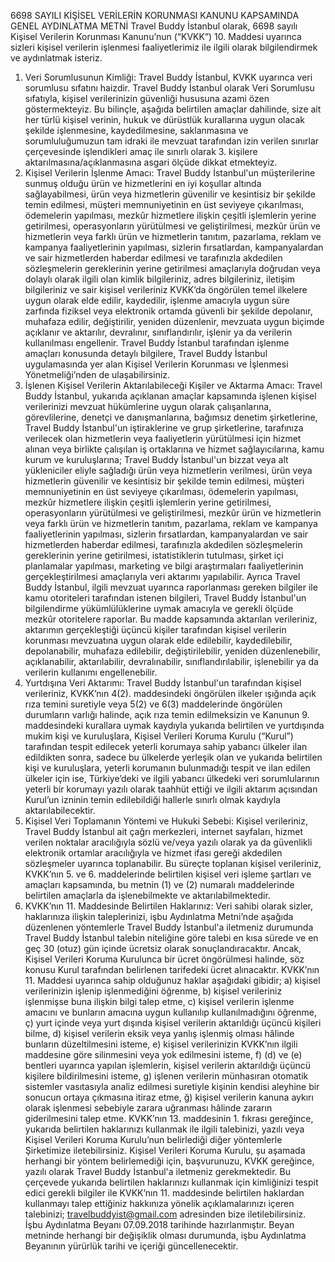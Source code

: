 6698 SAYILI KİŞİSEL VERİLERİN KORUNMASI KANUNU KAPSAMINDA GENEL AYDINLATMA
METNİ
Travel Buddy İstanbul olarak, 6698 sayılı Kişisel Verilerin Korunması Kanunu’nun
(“KVKK”) 10. Maddesi uyarınca sizleri kişisel verilerin işlenmesi faaliyetlerimiz ile ilgili
olarak bilgilendirmek ve aydınlatmak isteriz.
1. Veri Sorumlusunun Kimliği: Travel Buddy İstanbul, KVKK uyarınca veri sorumlusu
sıfatını haizdir. Travel Buddy İstanbul olarak Veri Sorumlusu sıfatıyla, kişisel verilerinizin
güvenliği hususuna azami özen göstermekteyiz. Bu bilinçle, aşağıda belirtilen amaçlar
dahilinde, size ait her türlü kişisel verinin, hukuk ve dürüstlük kurallarına uygun olacak
şekilde işlenmesine, kaydedilmesine, saklanmasına ve sorumluluğumuzun tam idraki ile
mevzuat tarafından izin verilen sınırlar çerçevesinde işlendikleri amaç ile sınırlı olarak 3.
kişilere aktarılmasına/açıklanmasına asgari ölçüde dikkat etmekteyiz.
2. Kişisel Verilerin İşlenme Amacı: Travel Buddy İstanbul'un müşterilerine sunmuş
olduğu ürün ve hizmetlerini en iyi koşullar altında sağlayabilmesi, ürün veya hizmetlerin
güvenilir ve kesintisiz bir şekilde temin edilmesi, müşteri memnuniyetinin en üst
seviyeye çıkarılması, ödemelerin yapılması, mezkûr hizmetlere ilişkin çeşitli işlemlerin
yerine getirilmesi, operasyonların yürütülmesi ve geliştirilmesi, mezkûr ürün ve
hizmetlerin veya farklı ürün ve hizmetlerin tanıtım, pazarlama, reklam ve kampanya
faaliyetlerinin yapılması, sizlerin fırsatlardan, kampanyalardan ve sair hizmetlerden
haberdar edilmesi ve tarafınızla akdedilen sözleşmelerin gereklerinin yerine getirilmesi
amaçlarıyla doğrudan veya dolaylı olarak ilgili olan kimlik bilgileriniz, adres bilgileriniz,
iletişim bilgileriniz ve sair kişisel verileriniz KVKK’da öngörülen temel ilkelere uygun
olarak elde edilir, kaydedilir, işlenme amacıyla uygun süre zarfında fiziksel veya
elektronik ortamda güvenli bir şekilde depolanır, muhafaza edilir, değiştirilir, yeniden
düzenlenir, mevzuata uygun biçimde açıklanır ve aktarılır, devralınır, sınıflandırılır,
işlenir ya da verilerin kullanılması engellenir. Travel Buddy İstanbul tarafından işlenme
amaçları konusunda detaylı bilgilere, Travel Buddy İstanbul uygulamasında yer alan
Kişisel Verilerin Korunması ve İşlenmesi Yönetmeliği’nden de ulaşabilirsiniz.
3. İşlenen Kişisel Verilerin Aktarılabileceği Kişiler ve Aktarma Amacı: Travel Buddy
İstanbul, yukarıda açıklanan amaçlar kapsamında işlenen kişisel verilerinizi mevzuat
hükümlerine uygun olarak çalışanlarına, görevlilerine, denetçi ve danışmanlarına,
bağımsız denetim şirketlerine, Travel Buddy İstanbul'un iştiraklerine ve grup
şirketlerine, tarafınıza verilecek olan hizmetlerin veya faaliyetlerin yürütülmesi için
hizmet alınan veya birlikte çalışılan iş ortaklarına ve hizmet sağlayıcılarına, kamu kurum
ve kuruluşlarına; Travel Buddy İstanbul'un bizzat veya alt yükleniciler eliyle sağladığı
ürün veya hizmetlerin verilmesi, ürün veya hizmetlerin güvenilir ve kesintisiz bir şekilde
temin edilmesi, müşteri memnuniyetinin en üst seviyeye çıkarılması, ödemelerin
yapılması, mezkûr hizmetlere ilişkin çeşitli işlemlerin yerine getirilmesi, operasyonların
yürütülmesi ve geliştirilmesi, mezkûr ürün ve hizmetlerin veya farklı ürün ve hizmetlerin
tanıtım, pazarlama, reklam ve kampanya faaliyetlerinin yapılması, sizlerin fırsatlardan,
kampanyalardan ve sair hizmetlerden haberdar edilmesi, tarafınızla akdedilen
sözleşmelerin gereklerinin yerine getirilmesi, istatistiklerin tutulması, şirket içi
planlamalar yapılması, marketing ve bilgi araştırmaları faaliyetlerinin gerçekleştirilmesi
amaçlarıyla veri aktarımı yapılabilir. Ayrıca Travel Buddy İstanbul, ilgili mevzuat
uyarınca raporlanması gereken bilgiler ile kamu otoriteleri tarafından istenen bilgileri,
Travel Buddy İstanbul'un bilgilendirme yükümlülüklerine uymak amacıyla ve gerekli
ölçüde mezkûr otoritelere raporlar. Bu madde kapsamında aktarılan verileriniz,
aktarımın gerçekleştiği üçüncü kişiler tarafından kişisel verilerin korunması mevzuatına
uygun olarak elde edilebilir, kaydedilebilir, depolanabilir, muhafaza edilebilir,
değiştirilebilir, yeniden düzenlenebilir, açıklanabilir, aktarılabilir, devralınabilir,
sınıflandırılabilir, işlenebilir ya da verilerin kullanımı engellenebilir.
4. Yurtdışına Veri Aktarımı: Travel Buddy İstanbul'un tarafından kişisel verileriniz,
KVKK’nın 4(2). maddesindeki öngörülen ilkeler ışığında açık rıza temini suretiyle veya
5(2) ve 6(3) maddelerinde öngörülen durumların varlığı halinde, açık rıza temin
edilmeksizin ve Kanunun 9. maddesindeki kurallara uymak kaydıyla yukarıda belirtilen
ve yurtdışında mukim kişi ve kuruluşlara, Kişisel Verileri Koruma Kurulu (“Kurul”)
tarafından tespit edilecek yeterli korumaya sahip yabancı ülkeler ilan edildikten sonra,
sadece bu ülkelerde yerleşik olan ve yukarıda belirtilen kişi ve kuruluşlara, yeterli
korumanın bulunmadığı tespit ve ilan edilen ülkeler için ise, Türkiye’deki ve ilgili
yabancı ülkedeki veri sorumlularının yeterli bir korumayı yazılı olarak taahhüt ettiği ve
ilgili aktarım açısından Kurul’un izninin temin edilebildiği hallerle sınırlı olmak kaydıyla
aktarılabilecektir.
5. Kişisel Veri Toplamanın Yöntemi ve Hukuki Sebebi: Kişisel verileriniz, Travel Buddy
İstanbul ait çağrı merkezleri, internet sayfaları, hizmet verilen noktalar aracılığıyla sözlü
ve/veya yazılı olarak ya da güvenlikli elektronik ortamlar aracılığıyla ve hizmet ifası
gereği akdedilen sözleşmeler uyarınca toplanabilir. Bu süreçte toplanan kişisel
verileriniz, KVKK’nın 5. ve 6. maddelerinde belirtilen kişisel veri işleme şartları ve
amaçları kapsamında, bu metnin (1) ve (2) numaralı maddelerinde belirtilen amaçlarla
da işlenebilmekte ve aktarılabilmektedir.
6. KVKK’nın 11. Maddesinde Belirtilen Haklarınız: Veri sahibi olarak sizler, haklarınıza
ilişkin taleplerinizi, işbu Aydınlatma Metni’nde aşağıda düzenlenen yöntemlerle Travel
Buddy İstanbul'a iletmeniz durumunda Travel Buddy İstanbul talebin niteliğine göre
talebi en kısa sürede ve en geç 30 (otuz) gün içinde ücretsiz olarak sonuçlandıracaktır.
Ancak, Kişisel Verileri Koruma Kurulunca bir ücret öngörülmesi halinde, söz konusu
Kurul tarafından belirlenen tarifedeki ücret alınacaktır. KVKK’nın 11. Maddesi uyarınca
sahip olduğunuz haklar aşağıdaki gibidir;
a) kişisel verilerinizin işlenip işlenmediğini öğrenme,
b) kişisel verileriniz işlenmişse buna ilişkin bilgi talep etme,
c) kişisel verilerin işlenme amacını ve bunların amacına uygun kullanılıp kullanılmadığını
öğrenme,
ç) yurt içinde veya yurt dışında kişisel verilerin aktarıldığı üçüncü kişileri bilme,
d) kişisel verilerin eksik veya yanlış işlenmiş olması hâlinde bunların düzeltilmesini
isteme,
e) kişisel verilerinizin KVKK’nın ilgili maddesine göre silinmesini veya yok edilmesini
isteme,
f) (d) ve (e) bentleri uyarınca yapılan işlemlerin, kişisel verilerin aktarıldığı üçüncü
kişilere bildirilmesini isteme,
g) işlenen verilerin münhasıran otomatik sistemler vasıtasıyla analiz edilmesi suretiyle
kişinin kendisi aleyhine bir sonucun ortaya çıkmasına itiraz etme,
ğ) kişisel verilerin kanuna aykırı olarak işlenmesi sebebiyle zarara uğranması hâlinde
zararın giderilmesini talep etme.
KVKK’nın 13. maddesinin 1. fıkrası gereğince, yukarıda belirtilen haklarınızı kullanmak
ile ilgili talebinizi, yazılı veya Kişisel Verileri Koruma Kurulu’nun belirlediği diğer
yöntemlerle Şirketimize iletebilirsiniz. Kişisel Verileri Koruma Kurulu, şu aşamada
herhangi bir yöntem belirlemediği için, başvurunuzu, KVKK gereğince, yazılı olarak
Travel Buddy İstanbul'a iletmeniz gerekmektedir. Bu çerçevede yukarıda belirtilen
haklarınızı kullanmak için kimliğinizi tespit edici gerekli bilgiler ile KVKK’nın 11.
maddesinde belirtilen haklardan kullanmayı talep ettiğiniz hakkınıza yönelik
açıklamalarınızı içeren talebinizi; travelbuddyist@gmail.com adresinden bize
iletilebilirsiniz.
İşbu Aydınlatma Beyanı 07.09.2018 tarihinde hazırlanmıştır. Beyan metninde herhangi
bir değişiklik olması durumunda, işbu Aydınlatma Beyanının yürürlük tarihi ve içeriği
güncellenecektir.
